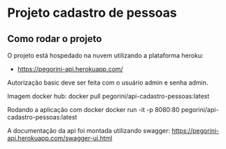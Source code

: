 # Projeto cadastro de pessoas


## Como rodar o projeto

O projeto está hospedado na nuvem utilizando a plataforma heroku:
 - https://pegorini-api.herokuapp.com/
 
Autorização basic deve ser feita com o usuário admin e senha admin.

Imagem docker hub:
docker pull pegorini/api-cadastro-pessoas:latest

Rodando a aplicação com docker
docker run -it -p 8080:80 pegorini/api-cadastro-pessoas:latest


A documentação da api foi montada utilizando swagger:
https://pegorini-api.herokuapp.com/swagger-ui.html





